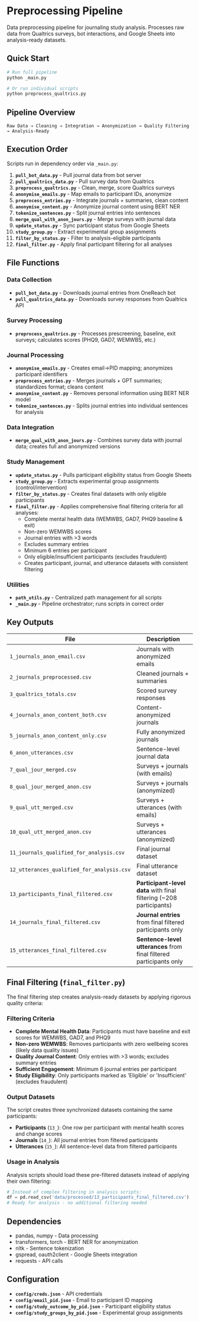 # Preprocessing Pipeline

Data preprocessing pipeline for journaling study analysis. Processes raw data from Qualtrics surveys, bot interactions, and Google Sheets into analysis-ready datasets.

## Quick Start

```bash
# Run full pipeline
python _main.py

# Or run individual scripts
python preprocess_qualtrics.py
```

## Pipeline Overview

```
Raw Data → Cleaning → Integration → Anonymization → Quality Filtering → Analysis-Ready
```

## Execution Order

Scripts run in dependency order via `_main.py`:

1. **`pull_bot_data.py`** - Pull journal data from bot server
2. **`pull_qualtrics_data.py`** - Pull survey data from Qualtrics
3. **`preprocess_qualtrics.py`** - Clean, merge, score Qualtrics surveys
4. **`anonymise_emails.py`** - Map emails to participant IDs, anonymize
5. **`preprocess_entries.py`** - Integrate journals + summaries, clean content
6. **`anonymise_content.py`** - Anonymize journal content using BERT NER
7. **`tokenize_sentences.py`** - Split journal entries into sentences
8. **`merge_qual_with_anon_jours.py`** - Merge surveys with journal data
9. **`update_status.py`** - Sync participant status from Google Sheets
10. **`study_group.py`** - Extract experimental group assignments
11. **`filter_by_status.py`** - Filter to analysis-eligible participants
12. **`final_filter.py`** - Apply final participant filtering for all analyses

## File Functions

### Data Collection
- **`pull_bot_data.py`** - Downloads journal entries from OneReach bot
- **`pull_qualtrics_data.py`** - Downloads survey responses from Qualtrics API

### Survey Processing
- **`preprocess_qualtrics.py`** - Processes prescreening, baseline, exit surveys; calculates scores (PHQ9, GAD7, WEMWBS, etc.)

### Journal Processing
- **`anonymise_emails.py`** - Creates email→PID mapping; anonymizes participant identifiers
- **`preprocess_entries.py`** - Merges journals + GPT summaries; standardizes format; cleans content
- **`anonymise_content.py`** - Removes personal information using BERT NER model
- **`tokenize_sentences.py`** - Splits journal entries into individual sentences for analysis

### Data Integration
- **`merge_qual_with_anon_jours.py`** - Combines survey data with journal data; creates full and anonymized versions

### Study Management
- **`update_status.py`** - Pulls participant eligibility status from Google Sheets
- **`study_group.py`** - Extracts experimental group assignments (control/intervention)
- **`filter_by_status.py`** - Creates final datasets with only eligible participants
- **`final_filter.py`** - Applies comprehensive final filtering criteria for all analyses:
  - Complete mental health data (WEMWBS, GAD7, PHQ9 baseline & exit)
  - Non-zero WEMWBS scores
  - Journal entries with >3 words
  - Excludes summary entries
  - Minimum 6 entries per participant
  - Only eligible/insufficient participants (excludes fraudulent)
  - Creates participant, journal, and utterance datasets with consistent filtering

### Utilities
- **`path_utils.py`** - Centralized path management for all scripts
- **`_main.py`** - Pipeline orchestrator; runs scripts in correct order

## Key Outputs

| File | Description |
|------|-------------|
| `1_journals_anon_email.csv` | Journals with anonymized emails |
| `2_journals_preprocessed.csv` | Cleaned journals + summaries |
| `3_qualtrics_totals.csv` | Scored survey responses |
| `4_journals_anon_content_both.csv` | Content-anonymized journals |
| `5_journals_anon_content_only.csv` | Fully anonymized journals |
| `6_anon_utterances.csv` | Sentence-level journal data |
| `7_qual_jour_merged.csv` | Surveys + journals (with emails) |
| `8_qual_jour_merged_anon.csv` | Surveys + journals (anonymized) |
| `9_qual_utt_merged.csv` | Surveys + utterances (with emails) |
| `10_qual_utt_merged_anon.csv` | Surveys + utterances (anonymized) |
| `11_journals_qualified_for_analysis.csv` | Final journal dataset |
| `12_utterances_qualified_for_analysis.csv` | Final utterance dataset |
| `13_participants_final_filtered.csv` | **Participant-level data** with final filtering (~208 participants) |
| `14_journals_final_filtered.csv` | **Journal entries** from final filtered participants only |
| `15_utterances_final_filtered.csv` | **Sentence-level utterances** from final filtered participants only |

## Final Filtering (`final_filter.py`)

The final filtering step creates analysis-ready datasets by applying rigorous quality criteria:

### Filtering Criteria
- **Complete Mental Health Data**: Participants must have baseline and exit scores for WEMWBS, GAD7, and PHQ9
- **Non-zero WEMWBS**: Removes participants with zero wellbeing scores (likely data quality issues)
- **Quality Journal Content**: Only entries with >3 words; excludes summary entries
- **Sufficient Engagement**: Minimum 6 journal entries per participant
- **Study Eligibility**: Only participants marked as 'Eligible' or 'Insufficient' (excludes fraudulent)

### Output Datasets
The script creates three synchronized datasets containing the same participants:
- **Participants** (`13_`): One row per participant with mental health scores and change scores
- **Journals** (`14_`): All journal entries from filtered participants
- **Utterances** (`15_`): All sentence-level data from filtered participants

### Usage in Analysis
Analysis scripts should load these pre-filtered datasets instead of applying their own filtering:
```python
# Instead of complex filtering in analysis scripts:
df = pd.read_csv('data/processed/13_participants_final_filtered.csv')
# Ready for analysis - no additional filtering needed
```

## Dependencies

- pandas, numpy - Data processing
- transformers, torch - BERT NER for anonymization
- nltk - Sentence tokenization
- gspread, oauth2client - Google Sheets integration
- requests - API calls

## Configuration

- **`config/creds.json`** - API credentials
- **`config/email_pid.json`** - Email to participant ID mapping
- **`config/study_outcome_by_pid.json`** - Participant eligibility status
- **`config/study_groups_by_pid.json`** - Experimental group assignments
